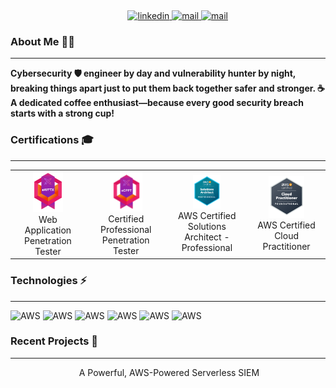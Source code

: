 <p align="center">
<a target="_blank" href=""></a><img src="https://github.com/issambenhida/issambenhida/blob/main/images/welcome.gif?raw=true" alt="">
</p>
<p align="center">
&nbsp;&nbsp;&nbsp;&nbsp;&nbsp;&nbsp;&nbsp;
<a target="_blank" href="https://www.linkedin.com/in/issambenhida">
    <img src="https://img.shields.io/badge/LinkedIn-0077B5?style=for-the-badge&logo=linkedin&logoColor=white" alt="linkedin">
</a>
<a target="_blank" href="mailto:issam.benhida.911@gmail.com">
  <img src="https://img.shields.io/badge/gmail-red?style=for-the-badge&logo=Gmail&logoColor=white" alt="mail">
</a>
<a target="_blank" href="">
    <img src="https://img.shields.io/badge/Twitter-black?style=for-the-badge&logo=x&logoColor=white" alt="mail">
</a>
</p>


### About Me 🧑‍💼

---

**Cybersecurity 🛡️ engineer by day and vulnerability hunter by night, breaking things apart just to put them back together safer and stronger. ☕ A dedicated coffee enthusiast—because every good security breach starts with a strong cup!**


### Certifications 🎓

---

<table>
  <tr>
    <td align="center">
      <a href="https://verified.elearnsecurity.com/certificates/e154bcee-58fe-4e58-893e-f633b72ac0a0">
        <img src="https://github.com/issambenhida/issambenhida/blob/main/images/ewptx.svg?raw=true" width="45%" height="45%" alt=""><br>
      </a>
        Web Application Penetration Tester<br> 
    </td>
    <td align="center">
      <a href="https://verified.elearnsecurity.com/certificates/ff878703-3631-45a1-82ae-38e59caf2eab">
        <img src="https://github.com/issambenhida/issambenhida/blob/main/images/ecppt.svg?raw=true" width="45%" height="45%" alt=""><br>
      </a>
        Certified Professional Penetration Tester<br>
    </td>
    <td align="center">
      <img src="https://github.com/issambenhida/issambenhida/blob/main/images/sap.svg?raw=true" width="38%" height="38%" alt=""><br>
      AWS Certified Solutions Architect - Professional <br>
    </td>
    <td align="center">
      <a href="https://verified.elearnsecurity.com/certificates/ff878703-3631-45a1-82ae-38e59caf2eab">
        <img src="https://github.com/issambenhida/issambenhida/blob/main/images/clf.svg?raw=true" width="52%" height="52%" alt=""><br>
      </a>
        AWS Certified Cloud Practitioner<br>
    </td>
  </tr>
</table>

### Technologies ⚡

---

![AWS](https://img.shields.io/badge/Amazon%20Web%20Services%20-%20%20%23d35400%20?logo=amazonwebservices)
![AWS](https://img.shields.io/badge/Microsoft%20Azure%20-%20%20blue%20?logo=cloudways)
![AWS](https://img.shields.io/badge/Docker%20Containers%20-%20%20%20%20%232874a6%20%20?logo=docker&logoColor=white)
![AWS](https://img.shields.io/badge/HashiCorp%20Terraform%20-%20%20purple%20?logo=terraform&logoColor=white)
![AWS](https://img.shields.io/badge/Jenkins%20CI%2FCD%20-%20%20black%20?logo=jenkins&logoColor=white&color=%20%20%23a93226%20%20)
![AWS](https://img.shields.io/badge/Ansible%20Playbook-%20black?style=flat&logo=ansible&logoColor=black&labelColor=white)





### Recent Projects 📂

---

<p align="center">
<a target="_blank" href=""></a><img src="https://readme-components.vercel.app/api?component=logo&logo=☁️&desc=SageOwl&fill=0047ab" alt="">
    A Powerful, AWS-Powered Serverless SIEM
</p>

<!---
IssamBenhida/IssamBenhida is a ✨ special ✨ repository because its `README.md` (this file) appears on your GitHub profile.
You can click the Preview link to take a look at your changes.

![Blue Line](https://via.placeholder.com/850x2/0000FF/FFFFFF?text=)
--->

